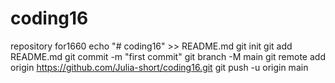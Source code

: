 # coding16
repository for1660
echo "# coding16" >> README.md
git init
git add README.md
git commit -m "first commit"
git branch -M main
git remote add origin https://github.com/Julia-short/coding16.git
git push -u origin main
